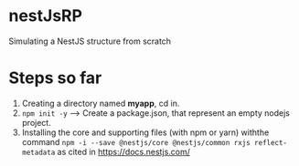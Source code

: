 # nestJsRP
Simulating a NestJS structure from scratch

# Steps so far
1. Creating a directory named **myapp**, cd in.
2. ``npm init -y``  --> Create a package.json, that represent an empty nodejs project.
3. Installing the core and supporting files (with npm or yarn) withthe command ``npm -i --save @nestjs/core @nestjs/common rxjs reflect-metadata`` as cited in https://docs.nestjs.com/
